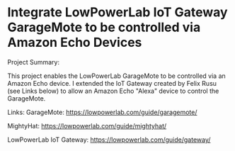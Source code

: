 # Integrate LowPowerLab IoT Gateway GarageMote to be controlled via Amazon Echo Devices

Project Summary:

This project enables the LowPowerLab GarageMote to be controlled via an Amazon Echo device.  I extended the IoT Gateway created by Felix Rusu (see Links below) to allow an Amazon Echo "Alexa" device to control the GarageMote.

Links:
GarageMote: https://lowpowerlab.com/guide/garagemote/

MightyHat: https://lowpowerlab.com/guide/mightyhat/

LowPowerLab IoT Gateway: https://lowpowerlab.com/guide/gateway/
